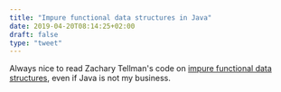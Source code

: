 ```yaml
---
title: "Impure functional data structures in Java"
date: 2019-04-20T08:14:25+02:00
draft: false
type: "tweet"
---
```

Always nice to read Zachary Tellman's code on [impure functional data structures](https://github.com/lacuna/bifurcan), even if Java is not my business.
